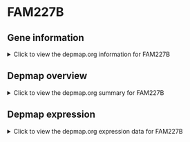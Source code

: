 <h1>FAM227B</h1>

<h2>Gene information</h2>
<details>
  <summary>Click to view the depmap.org information for FAM227B</summary>
  <iframe src="https://depmap.org/portal/gene/FAM227B?tab=about" style="border:none;width:100%;height:800px"></iframe>
</details>

<h2>Depmap overview</h2>
<details>
  <summary>Click to view the depmap.org summary for FAM227B</summary>
  <iframe src="https://depmap.org/portal/gene/FAM227B?tab=overview" style="border:none;width:100%;height:800px"></iframe>
</details>

<h2>Depmap expression</h2>
<details>
  <summary>Click to view the depmap.org expression data for FAM227B</summary>
  <iframe src="https://depmap.org/portal/gene/FAM227B?tab=characterization" style="border:none;width:100%;height:800px"></iframe>
</details>


<!--
<h2>Reactome Pathway diagram</h2>
PNAME
-->


